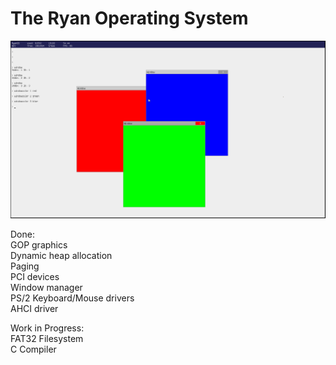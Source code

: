 # The Ryan Operating System

![window manager](https://raw.githubusercontent.com/KdotDevelopment/ryanos/master/screenshots/ryanos-windows.PNG)

Done:\
GOP graphics\
Dynamic heap allocation\
Paging\
PCI devices\
Window manager\
PS/2 Keyboard/Mouse drivers\
AHCI driver

Work in Progress:\
FAT32 Filesystem\
C Compiler

